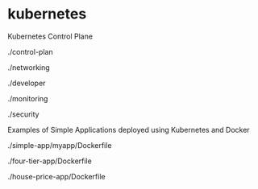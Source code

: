# kubernetes

Kubernetes Control Plane

./control-plan

./networking

./developer

./monitoring

./security

Examples of Simple Applications deployed using Kubernetes and Docker

./simple-app/myapp/Dockerfile

./four-tier-app/Dockerfile

./house-price-app/Dockerfile
